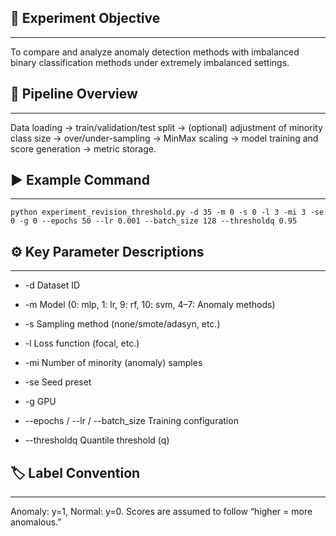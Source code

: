 ## 🎯 Experiment Objective
----
To compare and analyze anomaly detection methods with imbalanced binary classification methods under extremely imbalanced settings.

## 🧭 Pipeline Overview
----
Data loading → train/validation/test split → (optional) adjustment of minority class size → over/under-sampling → MinMax scaling → model training and score generation → metric storage.

## ▶️ Example Command
----
```python experiment_revision_threshold.py -d 35 -m 0 -s 0 -l 3 -mi 3 -se 0 -g 0 --epochs 50 --lr 0.001 --batch_size 128 --thresholdq 0.95```

## ⚙️ Key Parameter Descriptions
----
- -d Dataset ID

- -m Model (0: mlp, 1: lr, 9: rf, 10: svm, 4–7: Anomaly methods)

- -s Sampling method (none/smote/adasyn, etc.)

- -l Loss function (focal, etc.)

- -mi Number of minority (anomaly) samples

- -se Seed preset

- -g GPU

- --epochs / --lr / --batch_size Training configuration

- --thresholdq Quantile threshold (q)

## 🏷️ Label Convention
----
Anomaly: y=1, Normal: y=0. Scores are assumed to follow “higher = more anomalous.”
